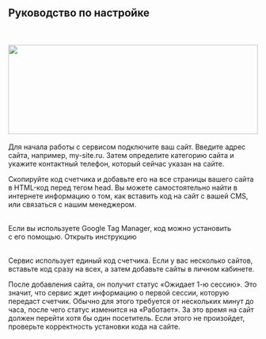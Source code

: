 ## Руководство по настройке
<br>
<br>
<img src="thumbnail.svg" alt="" width="100%" height="180px"/>
<br>
<br>
Для начала работы с сервисом подключите ваш сайт. Введите адрес сайта, например, my-site.ru. Затем определите категорию сайта и укажите контактный телефон, который сейчас указан на&nbsp;сайте.
<br>

Скопируйте код счетчика и добавьте его на&nbsp;все страницы вашего сайта в HTML-код перед тегом head. Вы можете самостоятельно найти в интернете информацию о том, как вставить код на сайт с&nbsp;вашей CMS, или связаться с&nbsp;нашим менеджером.
<br>
<br>

<Alert>Если вы используете Google Tag Manager, код можно установить с&nbsp;его&nbsp;помощью. <OnboardingLink to="/sites/gtm.md">Открыть инструкцию</OnboardingLink></Alert>
<br>
<br>

Сервис использует единый код счетчика. Если у вас несколько сайтов, вставьте код сразу на всех, а&nbsp;затем добавьте сайты в личном кабинете.
<br>

После добавления сайта, он получит статус «Ожидает 1-ю сессию». Это значит, что сервис ждет информацию о первой сессии, которую передаст счетчик. Обычно для этого требуется от нескольких минут до часа, после чего статус изменится на&nbsp;«Работает». За это время на сайт должен перейти хотя бы один посетитель. Если этого не произойдет, проверьте корректность установки кода на сайте.
